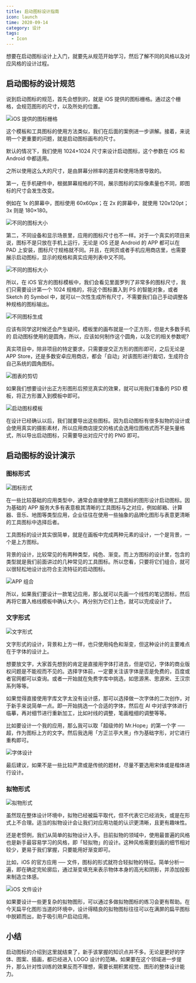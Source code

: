 ```yaml
---
title: 启动图标设计指南
icon: launch
time: 2020-09-14
category: 设计
tags:
  - Icon
---
```


想要在启动图标设计上入门，就要先从规范开始学习，然后了解不同的风格以及对应风格的设计过程。

## 启动图标的设计规范

说到启动图标的规范，首先会想到的，就是 iOS 提供的图标栅格。通过这个栅格，会规范图形的尺寸，以及所处的位置。

![iOS 提供的图标栅格](./assets/ios-grid.jpg)

这个模板和工具图标的使用方法类似，我们在后面的案例进一步讲解。接着，来说明一个更重要的问题，就是启动图标画布的尺寸。

默认的情况下，我们使用 1024×1024 尺寸来设计启动图标，这个参数在 iOS 和 Android 中都适用。

之所以使用这么大的尺寸，是由屏幕分辨率的差异和使用场景导致的。

第一，在手机硬件中，根据屏幕规格的不同，展示图标的实际像素量也不同，即图标的尺寸会发生改变。

例如在 1x 的屏幕中，图标使用 60x60px；在 2x 的屏幕中，就使用 120x120pt；3x 则是 180×180。

![不同的图标大小](./assets/app-size.jpg)

第二，不同设备和显示场景里，应用的图标尺寸也不一样。对于一个真实的项目来说，图标不是只放在手机上运行，无论是 iOS 还是 Android 的 APP 都可以在 PAD 上安装，图标尺寸规格就不同。并且，在网页或者手机应用商店里，也需要展示启动图标，显示的规格和真实应用列表中又不同。

![不同的图标大小](./assets/app-size2.jpg)

所以，在 iOS 官方的图标模板中，我们会看见里面罗列了非常多的图标尺寸，我们只需要设计第一个 1024 规格的，将这个图标置入到 PS 的智能对象，或者 Sketch 的 Symbol 中，就可以一次性生成所有尺寸，不需要我们自己手动调整各种规格的图标输出。

![不同图标生成](./assets/app-generate.jpg)

应该有同学这时候还会产生疑问，模板里的画布就是一个正方形，但是大多数手机的 启动图标使用的是圆角，所以，应该如何制作这个圆角，以及它的相关参数呢?

真实项目中，除非项目的特定要求，只需要提交正方形的图形即可，之后无论是 APP Store，还是多数安卓应用商店，都会「自动」对该图形进行裁切，生成符合自己系统的圆角图标。

![图表的剪切](./assets/app-cut.jpg)

如果我们想要设计出正方形图形后预览真实的效果，就可以用我们准备的 PSD 模板，将正方形置入到模板中即可。

![启动图标模板](./assets/app-template.jpg)

在设计已经确认以后，我们就要导出这些图标。因为启动图标有很多拟物的设计或会使用真实的摄影素材，所以应用商店提交的格式会选用位图格式而不是矢量格式，所以导出启动图标，只需要导出对应尺寸的 PNG 即可。

## 启动图标的设计演示

### 图标形式

![图标形式](./assets/app-icon2.jpg)

在一些比较基础的应用类型中，通常会直接使用工具图标的图形设计启动图标。因为基础的 APP 服务大多有表意极其清晰的工具图标与之对应，例如邮箱、计算器、音乐、地图等类型应用，企业往往在使用一些抽象的品牌化图形与表意更清晰的工具图标中选择后者。

工具图标的设计其实很简单，就是在画板中完成两种元素的设计，一个是背景，一个是上方图标。

背景的设计，比较常见的有两种类型，纯色、渐变。而上方图标的设计里，包含的类型就是我们前面讲过的几种常见的工具图标。所以您看，只要将它们组合，就可以很轻松地设计出符合主流特征的启动图标。

![APP 组合](./assets/app-combine.jpg)

所以，如果我们要设计一款笔记应用，那么就可以先画一个线性的笔记图标，然后再将它置入格线模板中确认大小，再分别为它们上色，就可以完成设计了。

### 文字形式

![文字形式](./assets/app-text2.jpg)

文字形式的设计，背景和上方一样，也只使用纯色和渐变，但这种设计的主要难点在于字体的设计上。

想要放文字，大家首先想到的肯定是直接用字体打进去，但是切记，字体的商业版权问题是不能视而不见的。选择字体前，一定要关注该字体是否是免费的，百度或者官网都可以查询。或者一开始就在免费字库中挑选，如思源黑、思源宋、王汉宗系列等等。

如果觉得直接使用字库文字太没有设计感，那可以选择做一次字体的二次创作，对于新手来说简单一点。即一开始挑选一个合适的字体，然后在 AI 中对该字体进行临摹，再对细节进行重新加工，比如衬线的调整，笔画粗细的调整等等。

比如要设计一个我的应用，那么我可以取「超级帅的 Mr.Hope」的第一个字 ── 超，作为图标上方的文字。然后我选用「方正兰亭大黑」作为基础字形，对它进行重构即可。

![字体设计](./assets/font-design.jpg)

最后建议，如果不是一些比较严肃或是传统的题材，尽量不要选用宋体或是楷体进行设计。

### 拟物形式

![拟物形式](./assets/app-tool.jpg)

虽然现在整体设计环境中，拟物已经被扁平取代，但不代表它已经消失，或是在形式上不合理。适当的拟物设计会让我们对应用功能的认识更清晰，且更有趣味性。

还是老惯例，我们从简单的拟物设计入手。目前拟物的领域中，使用最普遍的风格也是新手最容易学习的风格，即「轻拟物」的设计。这种风格需要刻画的细节相对较少，更易于我们掌握，只要能用好渐变即可。

比如，iOS 的官方应用 ── 文件，图标的形式就符合轻拟物的特征。简单分析一遍，即在确定完轮廓后，通过渐变填充来表示物体本身的高光和阴影，并添加投影来制造立体感。

![iOS 文件设计](./assets/app-tool-design.jpg)

如果要设计一些更复杂的拟物图形，可以通过多做拟物图标的练习会更有帮助。在今天扁平化图形当道的环境中，设计得精良的拟物图标往往可以在满屏的扁平图标中脱颖而出，助于吸引用户启动应用。

## 小结

启动图标的介绍到这里就结束了，新手该掌握的知识点并不多。无论是更好的字体、图案、插画，都已经进入 LOGO 设计的范畴。如果要在这个领域进一步提升，那么针对性训练的效果反而不理想，需要长期积累视觉、图形的整体设计能力。
